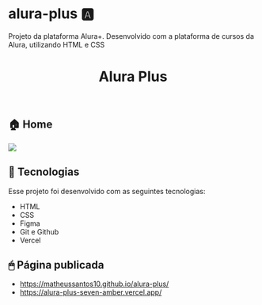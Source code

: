 # alura-plus 🅰

Projeto da plataforma Alura+. Desenvolvido com a plataforma de cursos da Alura, utilizando HTML e CSS

<h1 align="center"> Alura Plus </h1>

<br>

<p align="center">
  <h2>🏠 Home</h2>  
  <img src="https://user-images.githubusercontent.com/82851463/221641682-06608b9d-81af-4c21-9634-09f521185103.png"/>
</p>

## 🚀 Tecnologias

Esse projeto foi desenvolvido com as seguintes tecnologias:

- HTML
- CSS
- Figma
- Git e Github
- Vercel

## 🖱 Página publicada

 * https://matheussantos10.github.io/alura-plus/
 * https://alura-plus-seven-amber.vercel.app/
